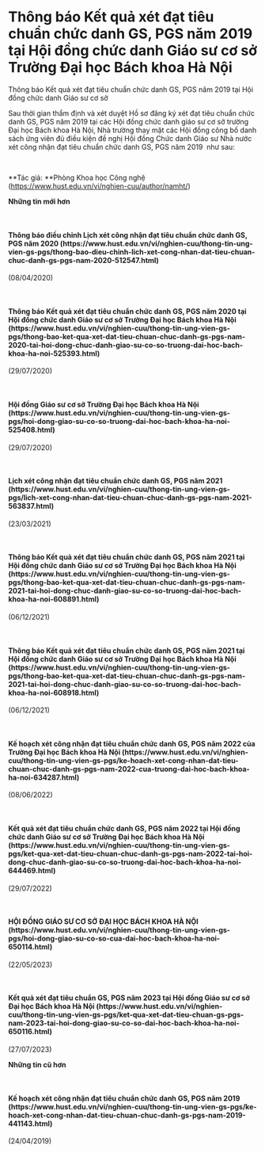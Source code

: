 # Thông báo  Kết quả xét đạt tiêu chuẩn chức danh GS, PGS năm 2019 tại Hội đồng chức danh Giáo sư cơ sở Trường Đại học Bách khoa Hà Nội

Thông báo  Kết quả xét đạt tiêu chuẩn chức danh GS, PGS năm 2019 tại Hội đồng chức danh Giáo sư cơ sở

Sau thời gian thẩm định và xét duyệt Hồ sơ đăng ký xét đạt tiêu chuẩn chức danh GS, PGS năm 2019 tại các Hội đồng chức danh giáo sư cơ sở trường Đại học Bách khoa Hà Nội, Nhà trường thay mặt các Hội đồng công bố danh sách ứng viên đủ điều kiện đề nghị Hội đồng Chức danh Giáo sư Nhà nước xét công nhận đạt tiêu chuẩn chức danh GS, PGS năm 2019  như sau:
 

 

**Tác giả: **Phòng Khoa học Công nghệ (https://www.hust.edu.vn/vi/nghien-cuu/author/namht/)

**Những tin mới hơn**

 
<h4>Thông báo điều chỉnh Lịch xét công nhận đạt tiêu chuẩn chức danh GS, PGS năm 2020 (https://www.hust.edu.vn/vi/nghien-cuu/thong-tin-ung-vien-gs-pgs/thong-bao-dieu-chinh-lich-xet-cong-nhan-dat-tieu-chuan-chuc-danh-gs-pgs-nam-2020-512547.html)</h4>
(08/04/2020)

 
<h4>Thông báo Kết quả xét đạt tiêu chuẩn chức danh GS, PGS năm 2020 tại Hội đồng chức danh Giáo sư cơ sở Trường Đại học Bách khoa Hà Nội (https://www.hust.edu.vn/vi/nghien-cuu/thong-tin-ung-vien-gs-pgs/thong-bao-ket-qua-xet-dat-tieu-chuan-chuc-danh-gs-pgs-nam-2020-tai-hoi-dong-chuc-danh-giao-su-co-so-truong-dai-hoc-bach-khoa-ha-noi-525393.html)</h4>
(29/07/2020)

 
<h4>Hội đồng Giáo sư cơ sở Trường Đại học Bách khoa Hà Nội (https://www.hust.edu.vn/vi/nghien-cuu/thong-tin-ung-vien-gs-pgs/hoi-dong-giao-su-co-so-truong-dai-hoc-bach-khoa-ha-noi-525408.html)</h4>
(29/07/2020)

 
<h4>Lịch xét công nhận đạt tiêu chuẩn chức danh GS, PGS năm 2021 (https://www.hust.edu.vn/vi/nghien-cuu/thong-tin-ung-vien-gs-pgs/lich-xet-cong-nhan-dat-tieu-chuan-chuc-danh-gs-pgs-nam-2021-563837.html)</h4>
(23/03/2021)

 
<h4>Thông báo Kết quả xét đạt tiêu chuẩn chức danh GS, PGS năm 2021 tại Hội đồng chức danh Giáo sư cơ sở Trường Đại học Bách khoa Hà Nội (https://www.hust.edu.vn/vi/nghien-cuu/thong-tin-ung-vien-gs-pgs/thong-bao-ket-qua-xet-dat-tieu-chuan-chuc-danh-gs-pgs-nam-2021-tai-hoi-dong-chuc-danh-giao-su-co-so-truong-dai-hoc-bach-khoa-ha-noi-608891.html)</h4>
(06/12/2021)

 
<h4>Thông báo Kết quả xét đạt tiêu chuẩn chức danh GS, PGS năm 2021 tại Hội đồng chức danh Giáo sư cơ sở Trường Đại học Bách khoa Hà Nội (https://www.hust.edu.vn/vi/nghien-cuu/thong-tin-ung-vien-gs-pgs/thong-bao-ket-qua-xet-dat-tieu-chuan-chuc-danh-gs-pgs-nam-2021-tai-hoi-dong-chuc-danh-giao-su-co-so-truong-dai-hoc-bach-khoa-ha-noi-608918.html)</h4>
(06/12/2021)

 
<h4>Kế hoạch xét công nhận đạt tiêu chuẩn chức danh GS, PGS năm 2022 của Trường Đại học Bách khoa Hà Nội (https://www.hust.edu.vn/vi/nghien-cuu/thong-tin-ung-vien-gs-pgs/ke-hoach-xet-cong-nhan-dat-tieu-chuan-chuc-danh-gs-pgs-nam-2022-cua-truong-dai-hoc-bach-khoa-ha-noi-634287.html)</h4>
(08/06/2022)

 
<h4>Kết quả xét đạt tiêu chuẩn chức danh GS, PGS năm 2022 tại Hội đồng chức danh Giáo sư cơ sở Trường Đại học Bách khoa Hà Nội (https://www.hust.edu.vn/vi/nghien-cuu/thong-tin-ung-vien-gs-pgs/ket-qua-xet-dat-tieu-chuan-chuc-danh-gs-pgs-nam-2022-tai-hoi-dong-chuc-danh-giao-su-co-so-truong-dai-hoc-bach-khoa-ha-noi-644469.html)</h4>
(29/07/2022)

 
<h4>HỘI ĐỒNG GIÁO SƯ CƠ SỞ ĐẠI HỌC BÁCH KHOA HÀ NỘI (https://www.hust.edu.vn/vi/nghien-cuu/thong-tin-ung-vien-gs-pgs/hoi-dong-giao-su-co-so-cua-dai-hoc-bach-khoa-ha-noi-650114.html)</h4>
(22/05/2023)

 
<h4>Kết quả xét đạt tiêu chuẩn GS, PGS năm 2023 tại Hội đồng Giáo sư cơ sở Đại học Bách khoa Hà Nội (https://www.hust.edu.vn/vi/nghien-cuu/thong-tin-ung-vien-gs-pgs/ket-qua-xet-dat-tieu-chuan-gs-pgs-nam-2023-tai-hoi-dong-giao-su-co-so-dai-hoc-bach-khoa-ha-noi-650116.html)</h4>
(27/07/2023)

**Những tin cũ hơn**

 
<h4>Kế hoạch xét công nhận đạt tiêu chuẩn chức danh  GS, PGS năm 2019 (https://www.hust.edu.vn/vi/nghien-cuu/thong-tin-ung-vien-gs-pgs/ke-hoach-xet-cong-nhan-dat-tieu-chuan-chuc-danh-gs-pgs-nam-2019-441143.html)</h4>
(24/04/2019)